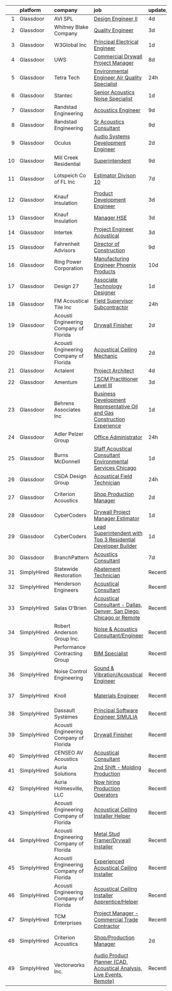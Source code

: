 

|    | platform    | company                                | job                                                                                                                                                                                                                                                                                                                                                                                                                                                                                                                                                                                                                                                                                                                                                                                                                                                                                                                                                                                                                                                                                                                                                                                                                                                                                                                                                                                                                                                                    | update_time   | location                     |
|---:|:------------|:---------------------------------------|:-----------------------------------------------------------------------------------------------------------------------------------------------------------------------------------------------------------------------------------------------------------------------------------------------------------------------------------------------------------------------------------------------------------------------------------------------------------------------------------------------------------------------------------------------------------------------------------------------------------------------------------------------------------------------------------------------------------------------------------------------------------------------------------------------------------------------------------------------------------------------------------------------------------------------------------------------------------------------------------------------------------------------------------------------------------------------------------------------------------------------------------------------------------------------------------------------------------------------------------------------------------------------------------------------------------------------------------------------------------------------------------------------------------------------------------------------------------------------|:--------------|:-----------------------------|
|  1 | Glassdoor   | AVI SPL                                | [Design Engineer II](https://www.glassdoor.com/partner/jobListing.htm?pos=126&ao=1136043&s=58&guid=000001834a420614affb54a725941c0e&src=GD_JOB_AD&t=SR&vt=w&cs=1_38747d80&cb=1663398184822&jobListingId=1008135123497&jrtk=3-0-1gd5441hoi6ha801-1gd5441iambjm800-afd88db7dfc8ccb3-)                                                                                                                                                                                                                                                                                                                                                                                                                                                                                                                                                                                                                                                                                                                                                                                                                                                                                                                                                                                                                                                                                                                                                                                    | 4d            | Atlanta, GA                  |
|  2 | Glassdoor   | Whitney Blake Company                  | [Quality Engineer](https://www.glassdoor.com/partner/jobListing.htm?pos=125&ao=1136043&s=58&guid=000001834a420614affb54a725941c0e&src=GD_JOB_AD&t=SR&vt=w&ea=1&cs=1_33d585cf&cb=1663398184822&jobListingId=1008136506633&jrtk=3-0-1gd5441hoi6ha801-1gd5441iambjm800-1b82a6fbd75a1906-)                                                                                                                                                                                                                                                                                                                                                                                                                                                                                                                                                                                                                                                                                                                                                                                                                                                                                                                                                                                                                                                                                                                                                                                 | 3d            | Bellows Falls, VT            |
|  3 | Glassdoor   | W3Global Inc                           | [Principal Electrical Engineer](https://www.glassdoor.com/partner/jobListing.htm?pos=112&ao=1110586&s=58&guid=000001834a420614affb54a725941c0e&src=GD_JOB_AD&t=SR&vt=w&ea=1&cs=1_adadee51&cb=1663398184820&jobListingId=1008142490448&cpc=8795CF9063CD573D&jrtk=3-0-1gd5441hoi6ha801-1gd5441iambjm800-f136b5d3aa4bb2df--6NYlbfkN0DQr0I1mkHTYCHIQl-Z2q2GFo8_WIakD9g7JG9Jpso0F1szWHTNQT333qdHOIIMC5Xq46maLYzZw9v1ZCdJGnTbGN_qZeyICKJTLvCu5w9PYaCOnBLnmoEO-xL6RVkoaeMFLPme-X2PsYloLmBH-rFz3yn-Jbn9vC3vjcqUZ4lMdEvRckjZC2u84l5dIr0nXXrrROdC-1w2xJxkK76goyDM5fwoiO8tw4AnGC2yF6Naz2aZJ1SP-cDPZ6ITiznKEqySKTifSULKK4KLbW5XXEZc-y0v739iyBfgjzxwktF2bsE5tMTFiqh8yj1Lm7OSa6Vv9BkgHT7hBYSyBEDVJXMdSOTO4k6SP2JGxCpD0oj0zGmAz2u2BN0tLtS-lhk6_SlXuv_Htl98PQbQZawlA4PG7u3VS4tyRiNFZ7BIKBZSwP18vBinlKzHzC5FX6ye3zPTrMjIUquGLSwpyZTFj1MMOkTlnUyysyz64HfLjIbkdF93dso5xhdqhFMF5P5hSCCj-MhYpe1bq0_YI8eA6NwRXMECrw0QLoEAfdcyBaBQ4LQgLfDhhYlEDP2CkfLz_oBABi3bLKb5GlL4mqTlqH7S)                                                                                                                                                                                                                                                                                                                                                                                                                                                                                                               | 1d            | Tempe, AZ                    |
|  4 | Glassdoor   | UWS                                    | [Commercial Drywall Project Manager](https://www.glassdoor.com/partner/jobListing.htm?pos=101&ao=1110586&s=58&guid=000001834a420614affb54a725941c0e&src=GD_JOB_AD&t=SR&vt=w&ea=1&cs=1_9fbfdf2e&cb=1663398184819&jobListingId=1008126710607&cpc=3E6EA0B2E88763A0&jrtk=3-0-1gd5441hoi6ha801-1gd5441iambjm800-3f8b16f3b7b2c9e6--6NYlbfkN0AtlW_omU2Xx3W-19HQ_drmTKCWebiHnmA5lS5PDL5G8WHWVC1E87Ezqn1M9--IDSiH_iqFHr-Y2FCd47_jyiTPkxcEYNtCMoJ2UjSxTabh2Cp_ttFnCWkYd0Oa4Ak7o6gJXBmpTPvt52Nxoi5DFCjMmYdLdf0poSH5Ip_fyZuaT9kJaKPirAbgUUw8vV_yb0bxeNHqJ0gFOe_ONCc09giwrOkvXgJN6zqB3EI15oyFddnOrNGDH5f82IffX63jS_YoTKkbtn2gSG-EJLtzM_cm_KByOXFmjXFmlDr6p5ZP-CJqvrwhmuk14DDzgO_Ur_fksYq4bH5ZHypdgKiZUUP2TFma1w7He5970ZAuS-rz5KuyF6oqRPyjKE5wtJ1zra6LrGv7-XSOfphYWb8B2xyXZ12GNTJbVsu8mF5pRaIDxEKXDDAkYFv8vNHLTGfl50pcCqLKCc1f7G6gBCcMNanE_z3biNlcZ7JeuAFY20rvd6_w-ooYKvvoSA-UzwJGvRZwJLQwxrifvzU71px-xyIV)                                                                                                                                                                                                                                                                                                                                                                                                                                                                                                                                                                          | 8d            | Winter Garden, FL            |
|  5 | Glassdoor   | Tetra Tech                             | [Environmental Engineer Air Quality Specialist](https://www.glassdoor.com/partner/jobListing.htm?pos=124&ao=1136043&s=58&guid=000001834a420614affb54a725941c0e&src=GD_JOB_AD&t=SR&vt=w&cs=1_5803af32&cb=1663398184822&jobListingId=1008145651556&jrtk=3-0-1gd5441hoi6ha801-1gd5441iambjm800-3955e36ae30d8a0d-)                                                                                                                                                                                                                                                                                                                                                                                                                                                                                                                                                                                                                                                                                                                                                                                                                                                                                                                                                                                                                                                                                                                                                         | 24h           | Boston, MA                   |
|  6 | Glassdoor   | Stantec                                | [Senior Acoustics Noise Specialist](https://www.glassdoor.com/partner/jobListing.htm?pos=130&ao=1136043&s=58&guid=000001834a420614affb54a725941c0e&src=GD_JOB_AD&t=SR&vt=w&cs=1_10e2396e&cb=1663398184822&jobListingId=1008142643828&jrtk=3-0-1gd5441hoi6ha801-1gd5441iambjm800-52cbc721d865c9c5-)                                                                                                                                                                                                                                                                                                                                                                                                                                                                                                                                                                                                                                                                                                                                                                                                                                                                                                                                                                                                                                                                                                                                                                     | 1d            | De Pere, WI                  |
|  7 | Glassdoor   | Randstad Engineering                   | [Acoustics Engineer](https://www.glassdoor.com/partner/jobListing.htm?pos=113&ao=1110586&s=58&guid=000001834a420614affb54a725941c0e&src=GD_JOB_AD&t=SR&vt=w&ea=1&cs=1_47e8827a&cb=1663398184821&jobListingId=1008123442672&cpc=FA84DF7EA1EC2398&jrtk=3-0-1gd5441hoi6ha801-1gd5441iambjm800-0c40274f66cba0c1--6NYlbfkN0BDx217eft1lC7uqItkaModCFPNh_e0lnHdKkvEJecXwu4gIqA7CFTnXnpT3oVx673wVCsKyHfZF5wrjbNbTx-uVUz91CaNJ7PRAnKJ0RYwhn-dYa4fThc24i7nTy_8dGSknNKTTrwWLF5Qxr_jZ-gP4o7qVr36d8BA-WkwGLh7dCcXB99IYEqYqVHHobSKfmUAjX8WKCvLS-PdeHI7B06lfvOydxGTCOIsPkn7_o65rVeofun3AjBTj030_yBCX93CxSWa7ItHmPjfGFr58jNrrDFsYYnYqkynuKb7IFVitbnKnmH-uPL-YWJKxVRM6O_898sauF_EbTqsp4DQ70_j8FT2Xumvl8AG3yJb69BwhTW7dtAxd-xJmEjnRmVWTGtBUR88anJE6ypKEP35R3beB3dqHUUz__KOPZyVuwanXCLcNAJHsCWgLmJ-Af79fzBhQB1GqaztjLgw_SdCMzLq_YQLtg4Mh9-Pg9P3rkjRPYPqxz6BgKq6AkKrrkUAsSoSn4oM7RPPycBETcrqoP0kUpeaW6LyPQBlVuUAaQnkN53Rglp1TzAX_IwpJtqtm4BKwzyiHJclsyeMLSPdPLrR6yUEMyJvqs4WXm_ZbXsJOig8MBenJYnrXfz2Bl8L29sG_TbbF_xLOw%3D%3D)                                                                                                                                                                                                                                                                                                                                                                                                                                                              | 9d            | Los Angeles, CA              |
|  8 | Glassdoor   | Randstad Engineering                   | [Sr  Acoustics Consultant](https://www.glassdoor.com/partner/jobListing.htm?pos=111&ao=1110586&s=58&guid=000001834a420614affb54a725941c0e&src=GD_JOB_AD&t=SR&vt=w&ea=1&cs=1_a2750271&cb=1663398184820&jobListingId=1008123442669&cpc=1160948BCBA38B5B&jrtk=3-0-1gd5441hoi6ha801-1gd5441iambjm800-9365064320d96566--6NYlbfkN0BDx217eft1lC7uqItkaModCFPNh_e0lnHdKkvEJecXwu4gIqA7CFTnXnpT3oVx673wVCsKyHfZF2H7vfg-C-kQNyuMQoGWERsley9RsTTLg193ncbxe3vac06v7U4x3r7xO6gNvJHID_6Qcwtg4u_yVvCCLNP5dJ9cLiRkR46TnmjSt5zZQTv-HprM8EtvK607BubIKrL4epiBuiiPzE4ODDUCYSblbcoB-aWx2XSV9c28m1d-MjasN8UHyZ2mFgB1eu-dFS9CZ4LZlpLFX3zcw2iL7BNeN2m7XDagC-2KRX3pVX_W3vPOfz3ucGKxj5r59jgzVhwivofCmRjg83F5g-ohzYNf6yMd_m0Xva0p_gC8FoXsFvmychQiz_SNDyM2dLxtjqVvhUl40LyoD-i1VlDfzdxcOlgo1J2x-En8vV1bdX-MUvBOw5z9yDYbG3Lx9Gw46vZS_KcmTSr9609bIjsqeIkLfGJca9y0jy4qJkXyBoxy1NeOtkACSklz1sMVVgMDyvNLXW4c73_ZWntVFmEWeOkIg-4hDkr48_08BeQJWWqUZXtWqKdE12NeN07xj-m-i5yfZNafrdlEYGAVIrXbKx6j9EfvFzqF71SFNblLbZ6XJUxDR0YE3OkjVCP6sNTvbttTrRoornp6gzr_)                                                                                                                                                                                                                                                                                                                                                                                                                                                    | 9d            | Los Angeles, CA              |
|  9 | Glassdoor   | Oculus                                 | [Audio Systems Development Engineer](https://www.glassdoor.com/partner/jobListing.htm?pos=109&ao=1110586&s=58&guid=000001834a420614affb54a725941c0e&src=GD_JOB_AD&t=SR&vt=w&cs=1_be3640b9&cb=1663398184820&jobListingId=1008139825650&cpc=217C45A42544DB93&jrtk=3-0-1gd5441hoi6ha801-1gd5441iambjm800-81c7c01d1ed9796a--6NYlbfkN0DYl4UJW4r1Vl7FEn6T9F-rD9lpC-0oMJVSiWjK_MGUd8e8cHXcpv6KPyjLHZEfqkU7D16wTQNzEVk4wG6XI9FAQyK5JkhJ2ERt5J6bqJI1UJM9RVHe6sJeBvvI02Fm7Y6TP1maoxtnNctsGXYfreZYmK9z-xOomguon396Im93PrYQAhqM4RnyF-ypzymJNdLjg1iIRIP7yYMIX6_K3oiUbFdVrBN3g8h8n4Mm0xE2VGUgdpiOOKllsiuIndCC9PvxnXoEmaquM8m8I8cc5rb2o257jrYz4W1f4YwvqDJo82X0YC1i7bLjSiiUTIcCxIXf_jfIhKGkSzaZN8_2mIu1iiDp8ijX_UtBi_Yswl5NeNWdtrH90-l-0DF4_SzrEnT2b3dSsn1HPeQrsFvymRn4LEAoYa96GgEGOr2li6yQOffxaGuGPWltKksiSbZGrbpX1nhJqemoOetDn009fMeKkMo7cJNFQCbCcPKiEfWmbO7EtdkIoSMzEMMyoHS3l2OLKlk_Kw31tmK0qaYVkKpqi7yqsyc4HNsJlCtLjSFf4oayptEcuqAlH4jcnlKqz3RamWbBA0yM7wHw_IvhKzp6v6nxuQZnDAuzDcSbvqYslysBuLnyoqu4OxsBpgnLPlkbSIJpDFeu1weGGKm0OJ-XoLmuPi-e0lljz52T9CEOl3fMtFt9F1T0dCnQlbbtCVa3UQuPmt04ltaLQN2GYC3vv9UTE57yGkhKPbySM6Z_j2snWMtnSvNwpPgzQ6QTmFFfuGfw_08d8pCTXfpJ2-VlpycnZpMHxXOpfWccz1rHQIamPiqzB97NSyUBopMiQNZjUYHnN1hIxggi7zLw0YeTEoU0OeqbTP7gV356X-L_QGB7MzATUrebOaqCjoP0NodXPxmWs23kefin7Y1w6trUN4GZWnMooPShLmGg1dmTIm0QCuYtNwWvhyMMCMceDy-XblyQvNw9SODdL_XHSmyF59ehnP4eLFgKpuTmVTMHWP6yRnmBoyoeaIqYztHBEPoVLu1JutZfUUwdzSBxgcHicricD0tQO0SDOmrFvs1YwpWTDQyIVOTWMLes2jgYf68%3D) | 2d            | Redmond, WA                  |
| 10 | Glassdoor   | Mill Creek Residential                 | [Superintendent](https://www.glassdoor.com/partner/jobListing.htm?pos=127&ao=1136043&s=58&guid=000001834a420614affb54a725941c0e&src=GD_JOB_AD&t=SR&vt=w&cs=1_a073bafd&cb=1663398184822&jobListingId=1008124330134&jrtk=3-0-1gd5441hoi6ha801-1gd5441iambjm800-0b403970414c25f4-)                                                                                                                                                                                                                                                                                                                                                                                                                                                                                                                                                                                                                                                                                                                                                                                                                                                                                                                                                                                                                                                                                                                                                                                        | 9d            | Atlanta, GA                  |
| 11 | Glassdoor   | Lotspeich Co  of FL  Inc               | [Estimator   Divison 10](https://www.glassdoor.com/partner/jobListing.htm?pos=102&ao=1110586&s=58&guid=000001834a420614affb54a725941c0e&src=GD_JOB_AD&t=SR&vt=w&ea=1&cs=1_b7c76e5c&cb=1663398184819&jobListingId=1008129396119&cpc=2CAA794C6C8251AB&jrtk=3-0-1gd5441hoi6ha801-1gd5441iambjm800-41f33a4b0cf844e4--6NYlbfkN0ARd-d_mk3fv7CsTzJI1efZU9fdCZ0pIicvHcE4ak8lb2QDs69G3HXkD85mIZKgWie_EH0ttPTPLMQXyY7SATuMQCCrub-AMTqhc3uVH_oQyp47DA5ooRc8lTMJsZy1cVtTpsBF2YP3KwdWWYbEUTBr1yJCjnaztYUpDGz0-7SlBzygTNjme7H-PpCkDTMMZx5GXNtye4SLF80HhKA6Je8QnnoZrUBswZaEtcE2NhNErFCaJhF_uSfgiHFz03wqlJ5ir0Ar-8NWYElw1TGdI-nFDZ7VJtRO6M0xfHO1WZvRacS6niZaqt86EtcEQWcWNe5CtgcaENtdiXuAG9zadw6uFq7tg3oz7X4bKxTErVjhOyuuARzm9LsCym83oqF0fgDNIPeY2fhL7nBRf2PfgzFk6g0dHfTdtzoljn5fRucA1ECvTLKVMfbv_Ojb8IqL64qwx0EZvDezRBPMHG_0Olk8cjHhpXSbVe74eJbJUzkbMtr7JEdpahIQvC7l0DmERiv58jzs5yzNNQ%3D%3D)                                                                                                                                                                                                                                                                                                                                                                                                                                                                                                                                                                                          | 7d            | Fort Lauderdale, FL          |
| 12 | Glassdoor   | Knauf Insulation                       | [Product Development Engineer](https://www.glassdoor.com/partner/jobListing.htm?pos=106&ao=1110586&s=58&guid=000001834a420614affb54a725941c0e&src=GD_JOB_AD&t=SR&vt=w&ea=1&cs=1_db0c9a9a&cb=1663398184820&jobListingId=1008136628584&cpc=1FF74F442D7FC309&jrtk=3-0-1gd5441hoi6ha801-1gd5441iambjm800-7856583687082724--6NYlbfkN0AgCNq5Q9JZmzoW3qRvN8nsjI_K7hzeHLTyl9cbg4zvCuAwJ3I6BceYlWxJTxN8DwW-UgRDF5JuJSKTmh-k_N52AEArxxyOD0WNUcQZlgAObincYvAH3IXG2_TrzqqD9soyCYF-0ntN6ekpt19krMHsaZEVX2aNutxJltnPodVuJ0PmGP4bchhFhDJKX5NYnqoJPBGknJTDr44s3_1yt5Yhri_vR-3XmNgHIQrgCv-vW8FmrB1Qkdd2AR-ZVi-7_G6SkzW0TLR_gKuLBBFiKj2bRrXey_giuf3k2zpNFBsvWQ10Y1ojAdY_CrCQxsP1ae7jF_Wisi55uqX_p7a_MEvNJpW7j3z7AtOWou9LbZ9a3MlSXa8CuidBNj2zAB0N81REQ-aqnDvAy5UvbE-20vUlSCFmTdIblDnbEVly_qQz4PysfarkoDkR3T83XeljHBDL9XscoauUA_iLXVMBxaquJor6lUXLical_IeETqlfXLC6bzQ-kzwNxOar4OCQcUEM00aRRXcie7Vu_0yFCdrx)                                                                                                                                                                                                                                                                                                                                                                                                                                                                                                                                                                                | 3d            | Shelbyville, IN              |
| 13 | Glassdoor   | Knauf Insulation                       | [Manager  HSE](https://www.glassdoor.com/partner/jobListing.htm?pos=108&ao=1110586&s=58&guid=000001834a420614affb54a725941c0e&src=GD_JOB_AD&t=SR&vt=w&ea=1&cs=1_0c32f18b&cb=1663398184820&jobListingId=1008136636747&cpc=63C68CF611DF075E&jrtk=3-0-1gd5441hoi6ha801-1gd5441iambjm800-25d16cc0c1dbeb12--6NYlbfkN0AgCNq5Q9JZmzoW3qRvN8nsjI_K7hzeHLTyl9cbg4zvCuAwJ3I6BceYlWxJTxN8DwW-UgRDF5JuJYc2n8PO4HPRt_RtoDrYHUrIQyQlNivMnlrlqOvQ0JwL8bfnY2uRedQFLYar8RF_NB9ClyQ6OKOKiMokRuMy3aNWuR6GrWpPJKnp709K_dyXpWIOAMrkTpajVjB8u6xXFQJKSNgHl-z6XnAhVbAA25vL7M6XyZRrGzrtzY7UpztHirsEcc-vHAeef8tv4GF72m_49rv70Bj9C1NPUyLT8FJUxYCTm1fYazZqByR0oxQ1a2v9a14l6X2f8ivGpsXVOu6Z0ogxjgb1oYehy-MrDdKjXG9QklrKiak0ZR_4UZMaaFk9YImIxrz5vSgjwo3M-nOpOZ72z9JCpzy3rF13eu4Zx1lH9EN4NalH8FhEixb969-gSlonCQ1YYCyLZ7he1qihDAD4X7lUqIrcadPaeQdqKmREPXvM0SUrsWkTB4Bw4Nkm2nJ4WRa8_YwcqvX-VxbKJJAVB23Q)                                                                                                                                                                                                                                                                                                                                                                                                                                                                                                                                                                                                | 3d            | Shasta Lake, CA              |
| 14 | Glassdoor   | Intertek                               | [Project Engineer   Acoustical](https://www.glassdoor.com/partner/jobListing.htm?pos=121&ao=1136043&s=58&guid=000001834a420614affb54a725941c0e&src=GD_JOB_AD&t=SR&vt=w&cs=1_556b6112&cb=1663398184821&jobListingId=1008136593561&jrtk=3-0-1gd5441hoi6ha801-1gd5441iambjm800-319aee61e855d6c2-)                                                                                                                                                                                                                                                                                                                                                                                                                                                                                                                                                                                                                                                                                                                                                                                                                                                                                                                                                                                                                                                                                                                                                                         | 3d            | Cortland, NY                 |
| 15 | Glassdoor   | Fahrenheit Advisors                    | [Director of Construction](https://www.glassdoor.com/partner/jobListing.htm?pos=107&ao=1110586&s=58&guid=000001834a420614affb54a725941c0e&src=GD_JOB_AD&t=SR&vt=w&ea=1&cs=1_c9b067da&cb=1663398184820&jobListingId=1008123234017&cpc=C6B4EF5A80B9F897&jrtk=3-0-1gd5441hoi6ha801-1gd5441iambjm800-611df7ce5d72a717--6NYlbfkN0CwjGqOhigleT27TDTfE1Nkh2RUvZY35Ev74XMTfcGCbb3qP65Ek4lYWDGxXuxkQ7TCOWJU0YgpXFPcnNC6DWNvnx9mPtlEYRV1Jx4di_XCV6jJRQh-WOiUoAeB4GW9Lc4NpfqJpsSJO6ST5pyYcDiMEo40T86LzeGTWnYIOw_FMP-_DkHIMuEJ3VARfzkXHXe8lu1AFe8SoKHiO_eU1zl5NLxYis1g2_lbu-U62T5VyWTGTT1WhV46r1bMnYtGkc0V3kBEVLyiTD5atbbIJp_BEV60tXA7AJ0RXKpYCUf1CQ9_IilPvhgEzQpipwF_gRTtobjWn6L5r2lZMBXWRkxOzJQeoLML6sTimKp6uVMUMArywT2O4PHU4WP-lePiz02R2OwE9U-bGFql3IBMyOda22OrlMjm8Tokx0Eoxb4L3TtpdLbf0UzPe92skMWe7224vztdzKwLpOggPRw1DAP2ekF0M5LJR8IshJRv6pyViVE7nXEEaQZEB02opgQcrLI_t_lWWWCZTA%3D%3D)                                                                                                                                                                                                                                                                                                                                                                                                                                                                                                                                                                                        | 9d            | Martinsville, VA             |
| 16 | Glassdoor   | Ring Power Corporation                 | [Manufacturing Engineer   Phoenix Products](https://www.glassdoor.com/partner/jobListing.htm?pos=120&ao=1136043&s=58&guid=000001834a420614affb54a725941c0e&src=GD_JOB_AD&t=SR&vt=w&cs=1_3cab3bff&cb=1663398184821&jobListingId=1008121259346&jrtk=3-0-1gd5441hoi6ha801-1gd5441iambjm800-9bcb118a6f6c7ad8-)                                                                                                                                                                                                                                                                                                                                                                                                                                                                                                                                                                                                                                                                                                                                                                                                                                                                                                                                                                                                                                                                                                                                                             | 10d           | Jacksonville, FL             |
| 17 | Glassdoor   | Design 27                              | [Associate Technology Designer](https://www.glassdoor.com/partner/jobListing.htm?pos=104&ao=1110586&s=58&guid=000001834a420614affb54a725941c0e&src=GD_JOB_AD&t=SR&vt=w&ea=1&cs=1_8acde5d1&cb=1663398184819&jobListingId=1008142358363&cpc=31D92C3C5F3D4D46&jrtk=3-0-1gd5441hoi6ha801-1gd5441iambjm800-5733fc85bdd770ef--6NYlbfkN0AZdIuP4NPWig_aPKyAkjMTZqaOmelRvYdJiZXCUPZp4_HKOFOnNohR-AAffpjG8poby90cf-4WvFh_OJxCLMemKe2VN2ML3wfOUPI27JSEdLDNNaQgkJy-dq46JdcqNo32lFD7TzSk9EE8C9b26O5Zah4aLSzs2Ju_5nzDQnf9mbjGw7flnGup3CNOeQFsApimciuj5OG_TI56ysrkw9DC_1NIfkslAjLkyapa6bEtthLAFNsTsQjDulS2qx5pvWi5m-08-dv2cwWywfgM5rFN82l0HjVSKCmaCMX-EGHUyK7SfVKim4iz-EY2Hl_zSiuULVYdZtKKxYdrNoxyq_TSFx9mikz0FqeLxINV1D2yOaNo1jXTu7_dnSPez9RH7Hoz3suJ3OFCbWaf4PqYfKQ7H2bJ-t2TpkFVKdro24OiR8-1WJRfYjXYWBlxmk6TZB_I4_Cuph6qVubWyglzE-rudqR74axo_93-lwFtYRhqYluIcBQYN2IkcWW1uErySpnfhRPwvDl1SQ%3D%3D)                                                                                                                                                                                                                                                                                                                                                                                                                                                                                                                                                                                   | 1d            | Indianapolis, IN             |
| 18 | Glassdoor   | FM Acoustical Tile  Inc                | [Field Supervisor   Subcontractor](https://www.glassdoor.com/partner/jobListing.htm?pos=129&ao=1136043&s=58&guid=000001834a420614affb54a725941c0e&src=GD_JOB_AD&t=SR&vt=w&ea=1&cs=1_d81a9eac&cb=1663398184822&jobListingId=1008145510270&jrtk=3-0-1gd5441hoi6ha801-1gd5441iambjm800-6919df2029cbff4e-)                                                                                                                                                                                                                                                                                                                                                                                                                                                                                                                                                                                                                                                                                                                                                                                                                                                                                                                                                                                                                                                                                                                                                                 | 24h           | Sioux Falls, SD              |
| 19 | Glassdoor   | Acousti Engineering Company of Florida | [Drywall Finisher](https://www.glassdoor.com/partner/jobListing.htm?pos=122&ao=1136043&s=58&guid=000001834a420614affb54a725941c0e&src=GD_JOB_AD&t=SR&vt=w&ea=1&cs=1_4dd28f93&cb=1663398184821&jobListingId=1008139738360&jrtk=3-0-1gd5441hoi6ha801-1gd5441iambjm800-b25650e7e7b6b723-)                                                                                                                                                                                                                                                                                                                                                                                                                                                                                                                                                                                                                                                                                                                                                                                                                                                                                                                                                                                                                                                                                                                                                                                 | 2d            | Jacksonville, FL             |
| 20 | Glassdoor   | Acousti Engineering Company of Florida | [Acoustical Ceiling Mechanic](https://www.glassdoor.com/partner/jobListing.htm?pos=119&ao=1136043&s=58&guid=000001834a420614affb54a725941c0e&src=GD_JOB_AD&t=SR&vt=w&ea=1&cs=1_b352de4f&cb=1663398184821&jobListingId=1008139738361&jrtk=3-0-1gd5441hoi6ha801-1gd5441iambjm800-8b060c2d8300c15a-)                                                                                                                                                                                                                                                                                                                                                                                                                                                                                                                                                                                                                                                                                                                                                                                                                                                                                                                                                                                                                                                                                                                                                                      | 2d            | Jacksonville, FL             |
| 21 | Glassdoor   | Actalent                               | [Project Architect](https://www.glassdoor.com/partner/jobListing.htm?pos=116&ao=1110586&s=58&guid=000001834a420614affb54a725941c0e&src=GD_JOB_AD&t=SR&vt=w&ea=1&cs=1_682c522f&cb=1663398184821&jobListingId=1008134974344&cpc=9908D8D4413DBB8A&jrtk=3-0-1gd5441hoi6ha801-1gd5441iambjm800-ba5e75814eff5c73--6NYlbfkN0ChYVx_I3yfZ_JDY3EFoivtqvi_stwnZ_kRt8Dowt_l_d1ydueao4NE-oUleRJ4yhhNyDAQM8zxtoB8zzNpfSI6luup3VnzF46alfvVb4CRF2CXhypXGLy5KlW-Fd3IeRlHqda-gpaZUUIOLxVEB5k3gV3hn2ipNXYY3wPyUYWM19icZlWnephcLAeuoLqD2R5yeSBpexTA5J0W99fvH0JcHDDAZLhp5JnnyfAYZjlen1Lh9DGS0UHoN0tGKVGfQfdXJgHAD6wXquWkpilsASJCxn8AE_QwTj_g45WIMe1YMED56yv1f1p4A544APygquEg6_F2-q5z7Ao0rsJL4Q4Ph7BGj8Mx9DoZK4XgiuJ7VdspyU_Fdb98oiKOz2eObHC7ClWvAVwYpTdMAUuY9d2_udoTsw70L04XUfFefMIB_DwuNBAxLfVTMBwbiRc3y_lyhgEZpB-nrPRPQTDJmNpud0-p7F6wUUW-EtSqKHNFuxgJwhmPRjzlvvX_C-5WPD2Jpq-m7rxCqVT2TRa3ae7D2YbXgOvyZdFFLjXrt4uJz-eqQnmnsUG8n_VU6514AuIa9XBdgUlkbkD__2Y1fbFitt4fMhm7XiXc_054PG1FG3kAs-nUFaAf91vjulFFlzHLIDdWjatOGhqQhA3-tjlhkV0wfAlMwBjp0EFG-j-HHifhN0TBuHtytMbyPDw14T7r_kZGFF36teNBkpbQyoze8iXLx2Xe_PsfD2HCGC9_Tek4gEEnbclYki5h5KE5ZLR56a74kJUbgZHfhFDmGy34s-hsDJUqXd597RB4D7N-40hncopTa31o0k4B7-5xjfk1EivL6yGj_78GvYn-04MRpmKAOf-J823KVvlu40jYlR7UWul8N5TpONt266qR26J_HvMrWtgzA5_bU5YdJsWnogh36sfnE1_fIAgpdAMIy_s_zS30Q2AMsjBcD5Q4zorh3gjcA3e01SWzlmzfb4xG)                                                                                                                           | 4d            | Atlanta, GA                  |
| 22 | Glassdoor   | Amentum                                | [TSCM Practitioner   Level III](https://www.glassdoor.com/partner/jobListing.htm?pos=128&ao=1136043&s=58&guid=000001834a420614affb54a725941c0e&src=GD_JOB_AD&t=SR&vt=w&cs=1_ca317ec7&cb=1663398184822&jobListingId=1008138584169&jrtk=3-0-1gd5441hoi6ha801-1gd5441iambjm800-3dd1cf58a38dd0a4-)                                                                                                                                                                                                                                                                                                                                                                                                                                                                                                                                                                                                                                                                                                                                                                                                                                                                                                                                                                                                                                                                                                                                                                         | 3d            | Saint Louis, MO              |
| 23 | Glassdoor   | Behrens   Associates Inc               | [Business Development Representative   Oil and Gas Construction Experience](https://www.glassdoor.com/partner/jobListing.htm?pos=105&ao=1110586&s=58&guid=000001834a420614affb54a725941c0e&src=GD_JOB_AD&t=SR&vt=w&ea=1&cs=1_de06d64d&cb=1663398184819&jobListingId=1008143310617&cpc=B6E9EE473EF69035&jrtk=3-0-1gd5441hoi6ha801-1gd5441iambjm800-981d59cb2bf647d4--6NYlbfkN0A1Hx1H8Z_ZGf51L8iwGP-htVtHzPykBAmnYM3BEYS-BnEdSDbblc8bP4fPCMXDJ2ySw30sh3p9FCWMlwpN97MrYwFZ2YdQzsgLc6pvRnccx7XTo9wQhOSg987F6qRCOq-lwxCKQv2Dq3rCdXQ0vvcHcNXZ85I_SXBNbhvGnWI22ttmUw0CtilbOMiT4N1jOJn813HWkYhv09-4y-UhlUgUE2jFmRag4sZB111hfqvXiI50TVauqUoca_QagKlLazaE0eHjct-6HhybkHEIF6JWY0-NkXpDA13zb8GKDh7Nvmw-L7604EmCFkublFGwI41pZJVTrJWf6YT2QXLhF6ik0IMZPPiRWuSYY7_UcB6qyYiNIDoeCSfW9bh1oiXFI-yszBjjQZxkhZ0cjFjCLhuWyQ8RLBWy7UPtOcZYtkoVnHE8IR7t5SL46o-hmsFI61jVY8CkKlrCSkWFPyDjCEfPFqWE5sITMChWhSAo9wMGr-eUDpynGelCoqbpz2lyBieQBCYh-w080A%3D%3D)                                                                                                                                                                                                                                                                                                                                                                                                                                                                                                                                       | 1d            | Denver, CO                   |
| 24 | Glassdoor   | Adler Pelzer Group                     | [Office Administrator](https://www.glassdoor.com/partner/jobListing.htm?pos=110&ao=1110586&s=58&guid=000001834a420614affb54a725941c0e&src=GD_JOB_AD&t=SR&vt=w&ea=1&cs=1_c754b32a&cb=1663398184820&jobListingId=1008144951360&cpc=5EFBB0462F9C6B7A&jrtk=3-0-1gd5441hoi6ha801-1gd5441iambjm800-2e73816b87421fa9--6NYlbfkN0BpyA4is1FhKZ9A56kJdoALN6bYc9rpJgFIR_sPts5gNsxaG7_wIJv7t3zYb84Gh_U7CdNxz8qMBR19GfvltUvdKq5d7VkXg7dwnHFTwcl3Tubyo0QloUUz6zRZ97GZ5Am-NXG3RgnocJsTBVqTj1j5Kup6jXF1qaiPsOMutoIFFaUKuvGA1okwozn2Dp-8Q7MlLn4S30ZvX5t8TWDd_aM-t55C9ft1p_N6Zn0CZdrXnqEyYLBCcgwTDOfOyaQxlnCuNP2ZqitMV6c0I6hsF-m6S0bgyIDkze8eUersyEyfZBm39rey29qdb5ctJyAYo4nABc4fIMef77n4u0yZBlFKJMj-EtUAI8bTRS8-YPmgEENxB9zOoH7wBMOByV4lfz6fgciA0j5_-vEKXlOMGKR4lzhVUoK2tstvEEVhFNNQtVZXRsMZ3qlVxmpBeZtpEQwoJgSV3dW3k2hc4yZd6g3AvMWY8fZ_lgxI9QShMuxOpunzn1LzngeAzy5fY9a3F5RM4UZfxx67kQ%3D%3D)                                                                                                                                                                                                                                                                                                                                                                                                                                                                                                                                                                                            | 24h           | Troy, MI                     |
| 25 | Glassdoor   | Burns   McDonnell                      | [Staff Acoustical Consultant   Environmental Services  Chicago ](https://www.glassdoor.com/partner/jobListing.htm?pos=117&ao=1136043&s=58&guid=000001834a420614affb54a725941c0e&src=GD_JOB_AD&t=SR&vt=w&cs=1_38310a46&cb=1663398184821&jobListingId=1008142785040&jrtk=3-0-1gd5441hoi6ha801-1gd5441iambjm800-e8335c7972e90890-)                                                                                                                                                                                                                                                                                                                                                                                                                                                                                                                                                                                                                                                                                                                                                                                                                                                                                                                                                                                                                                                                                                                                        | 1d            | Chicago, IL                  |
| 26 | Glassdoor   | CSDA Design Group                      | [Acoustical Field Technician](https://www.glassdoor.com/partner/jobListing.htm?pos=118&ao=1136043&s=58&guid=000001834a420614affb54a725941c0e&src=GD_JOB_AD&t=SR&vt=w&cs=1_0f4d8f99&cb=1663398184821&jobListingId=1008145139217&jrtk=3-0-1gd5441hoi6ha801-1gd5441iambjm800-9216efdec13e9a3a-)                                                                                                                                                                                                                                                                                                                                                                                                                                                                                                                                                                                                                                                                                                                                                                                                                                                                                                                                                                                                                                                                                                                                                                           | 24h           | El Segundo, CA               |
| 27 | Glassdoor   | Criterion Acoustics                    | [Shop Production Manager](https://www.glassdoor.com/partner/jobListing.htm?pos=103&ao=1110586&s=58&guid=000001834a420614affb54a725941c0e&src=GD_JOB_AD&t=SR&vt=w&ea=1&cs=1_19d6088f&cb=1663398184819&jobListingId=1008139408662&cpc=9D6F0C30B1838A04&jrtk=3-0-1gd5441hoi6ha801-1gd5441iambjm800-b4c781d4b8c8c56f--6NYlbfkN0CUaLsg2T9YFna23JJExEa3iRSuv9e-qqc523yxIvsrA4dJtbTlKPx54wOlIfclF72IK96kQid7v5_TprJjf4qRS1MsEtd40ptrZva1dhezsGC2SrdWk26Nc6_quUtVOO66Xnlk7IYGz1q6IqizVCbrcDL8ny1ouiH6NuyD8RJkfbUKzSyL2p8qhOFL-8VTE2dY7lRpQIO6U__e2oYgvhSBxTCjHZxNh9Rw7MFpTgwEnXhftzcXSlbHzQujmSkRWGKBmxcuuZMrPNTz7vJROtuN-e5Grpois7BOoTmFz-PDvK_8t2AUXdG8sjy5nvOf-m31K7PpUxDVgQdO_QK9ydYtGHnm7sncpmVFMUIfCLc6KwyD04qOEZptT7znbCum-OPgwjGhSb7PgI7gQVClKotV-8cw6XIEx82Mfxlb4qfyqd628zGytH1SYHjgbotv43iWDOpOl8Cz-CbZC-6QGGgb81l47shjtyYuGUeOIqqaK-AS_E9adYJzhcwUnwUDj74%3D)                                                                                                                                                                                                                                                                                                                                                                                                                                                                                                                                                                                                       | 2d            | New Providence, NJ           |
| 28 | Glassdoor   | CyberCoders                            | [Drywall Project Manager Estimator](https://www.glassdoor.com/partner/jobListing.htm?pos=114&ao=1110586&s=58&guid=000001834a420614affb54a725941c0e&src=GD_JOB_AD&t=SR&vt=w&ea=1&cs=1_97befb0b&cb=1663398184821&jobListingId=1008143296892&cpc=47CFDC01B3F81FAC&jrtk=3-0-1gd5441hoi6ha801-1gd5441iambjm800-c11fcf4cc084911b--6NYlbfkN0CpFJQzrgRR8WqXWK1qKKEqALWJw739KlKqr2H-MSI4eoBlI4EFrmor2FYZMP3muM3TGF32vDYIZqhISt-lneeEbJSAQj_5JiUh5FL6m0AS4-AMGBeYyQpokqciFJZaiT7KeUwonNwQZl-j8O7lA3lipK4gq2cYtbtLANmFaTv6-yt_hFEL2Z3261qLcyjHONP9B5XGK0tQzZqM5hhZ6GfHONVlSgLiRq73iAJXak954UZ14lK1NRxSIfDdngTpkxpS6mO-M-ucZEe6hh5IdReDz4pDZfaO297wmEQJPJq949x6JpgTb1Q-AAOTVARoQeLoG8KD3rTVj2FhHTjfUNzkvSgjfinENncLfbUbRfUC3RLVclqIfbv6OuxLlmUIC_rE_2_h41DMl7pdQOLVz4suoumk35BDbaZ8hB8COxuW-g8j6Zck7gHfMji2GljhsLTn2QrRKwi6NjDziGpO4jJtkEAcP9gWUATHvjxQPgJGZxjAEjCmpZDKsZByPvrEcZrPho55oJ54fe4_x4lIGKpXXl4ed0tIHqaCMBjgBTHeqG1G-mtCUnyROKncmD7GZ-ICX70h4C1-jE8HrZhgLMcejujXolZ-M818BzgKHGbRHCEvomcAXWiDli2ANhhyQxbRmvQfAfP-xoA369l9peGG43FCzje9JnG5AItlUsdMaK_ZuwfXHVxhLNdABvwtUdtcNP-dV6HuG8UoM24vWiuO53cCkR00cL1Lhbnuyfs9Hc38ouOOQawWs0qrmLz4lZ8OfjUgd8uvTiX90p0StrkDHNo1Hv5em23RZbh_8btpUs5chsuC4TFHm7pVoAZviQxKuWTIqvu_HPqevyzNd7iCmxNraVnIG6tFTUhh0gkI_d30mkOljT_zUflgNkmmG5DaSzQ56xi7Gp-klBovZACePN3iqFLzT0ZCtOxFxOoYSInULV5DdApD2FqHOLTJXuAaQfDwdiiPQXYxH3bYWu6DitFyvnLTWyo%3D)                                                                                             | 1d            | San Diego, CA                |
| 29 | Glassdoor   | CyberCoders                            | [Lead Superintendent with Top 3 Residential Developer Builder](https://www.glassdoor.com/partner/jobListing.htm?pos=115&ao=1110586&s=58&guid=000001834a420614affb54a725941c0e&src=GD_JOB_AD&t=SR&vt=w&ea=1&cs=1_55de1c73&cb=1663398184821&jobListingId=1008143296909&cpc=451933188B21919D&jrtk=3-0-1gd5441hoi6ha801-1gd5441iambjm800-3d398ac08e69fa58--6NYlbfkN0CpFJQzrgRR8WqXWK1qKKEqALWJw739KlKqr2H-MSI4eoBlI4EFrmor2FYZMP3muM3TGF32vDYIZqdRripN1Qaq1OO4o9TS0rCwb2RPokXZwhgOj_dI5SxUtqvmaB0P5K2LVVLIRlswsUa8z0jHwQpb2-I88tz_HnUzJ8TIbtGyXSqPDgid-ugLWiOAhnpwN2pOtPGZVD74mIadY0r2GfU5GJ4JPjlnIZbI3bsjCdgLsC2NI6BLDnGEGT2-ewRIsB1ywT0awz7gxPVpcyoF52E7oN8CD-LLvzjn18cS_29mykbvIdh1COIGmwUcrb8csc4P-QuCR7dK00j49NBPytxjrf4Isz8ZzWq-wCY0umA_jzfJ8qCQBqT6kLCQPl5F8ku4GzRoH5eHM7css9r-ESQU47FOVICsF21bCvUNhkrarzOmiCpcYqR8d5NiTLr0-1HqnnbN-3vWCoP7rK2T-d1M_2ZokSjQhr2agvbF2MQPsBSUk8z21G2DYjkgzbwABX6AmE_MFsjcb_yMEXi_0XYHyVEZv3gAribV5kMZkSsBl2ejFCgnlNluyo0Gf84uARDJ-SXPI5tIrWhGXcyOj7SV1ubTdLyOEMUkcdpTllII4gu_JI4s6RqX5PNDC4INrl-hOLOzEpkekgYylpazl6LNG3KUa6p5Up3Q1v6NgkOmriyMZxYxiKD24sRqeF7Vi5q8_XfTTOGPGkWZggl_QgwTI9dtfg1hSwJT2a-PTUjkineaVJlep8DU28vCkH2jclz9heXKh6rW0G7oA7yD72RsoW9EZcCKh9wOmDwkPChSfTVxM7X3-lKWc7IigKCoZj29YzstehOK8Tkd7KQBoM4T3fHH7ZJQxMd21lTANb1T_foeRcVv7MBDIL3gOxMc5rweFRIGJev6vYGwzToWI9ZAKbv5dPAYFD1MSoD9f6jkogKeg69csmaUsfvtiDNJ6Emm3lVA8mJyNkcIurzaMbJvoNA0JbYO-Ts%3D)                                                                  | 1d            | Charlotte, NC                |
| 30 | Glassdoor   | BranchPattern                          | [Acoustics Consultant](https://www.glassdoor.com/partner/jobListing.htm?pos=123&ao=1136043&s=58&guid=000001834a420614affb54a725941c0e&src=GD_JOB_AD&t=SR&vt=w&ea=1&cs=1_3f0b7f71&cb=1663398184822&jobListingId=1008130243571&jrtk=3-0-1gd5441hoi6ha801-1gd5441iambjm800-166188b6faf1e48f-)                                                                                                                                                                                                                                                                                                                                                                                                                                                                                                                                                                                                                                                                                                                                                                                                                                                                                                                                                                                                                                                                                                                                                                             | 7d            | Kansas City, MO              |
| 31 | SimplyHired | Statewide Restoration                  | [Abatement Technician](https://www.simplyhired.com/job/uBqUPBbzmHEXvDxDJeHSpm25OX_IcjlJGZA8-rv1eF863TGKgBMJHw?q=acoustical+engineering)                                                                                                                                                                                                                                                                                                                                                                                                                                                                                                                                                                                                                                                                                                                                                                                                                                                                                                                                                                                                                                                                                                                                                                                                                                                                                                                                | Recently      | Mesa, AZ                     |
| 32 | SimplyHired | Henderson Engineers                    | [Acoustical Consultant](https://www.simplyhired.com/job/eUozg0COUTagAe9IZamS1zUaMXCsMz97T7hC9QAJ6Yf6SNVhzyiIkg?q=acoustical+engineering)                                                                                                                                                                                                                                                                                                                                                                                                                                                                                                                                                                                                                                                                                                                                                                                                                                                                                                                                                                                                                                                                                                                                                                                                                                                                                                                               | Recently      | United States                |
| 33 | SimplyHired | Salas O'Brien                          | [Acoustical Consultant - Dallas, Denver, San Diego, Chicago or Remote](https://www.simplyhired.com/job/d4cNh8a4lplrH95BcLX3o6-nYPdxkXlzHn1oPHsHyNeNTuakpUvkMw?q=acoustical+engineering)                                                                                                                                                                                                                                                                                                                                                                                                                                                                                                                                                                                                                                                                                                                                                                                                                                                                                                                                                                                                                                                                                                                                                                                                                                                                                | Recently      | United States                |
| 34 | SimplyHired | Robert Anderson Group Inc.             | [Noise & Acoustics Consultant/Engineer](https://www.simplyhired.com/job/3RQyZ2epzGM_J7msygI1rKSrCCt5vftupBGmy5O7vl85YaWUn7J1Hw?q=acoustical+engineering)                                                                                                                                                                                                                                                                                                                                                                                                                                                                                                                                                                                                                                                                                                                                                                                                                                                                                                                                                                                                                                                                                                                                                                                                                                                                                                               | Recently      | Dearborn, MI                 |
| 35 | SimplyHired | Performance Contracting Group          | [BIM Specialist](https://www.simplyhired.com/job/l-rUL4T4cK78uSzH5gQn4qgJNViCTdsaiGVk-v8d7dEw0kmGKbI0-w?q=acoustical+engineering)                                                                                                                                                                                                                                                                                                                                                                                                                                                                                                                                                                                                                                                                                                                                                                                                                                                                                                                                                                                                                                                                                                                                                                                                                                                                                                                                      | Recently      | Las Vegas, NV                |
| 36 | SimplyHired | Noise Control Engineering              | [Sound & Vibration/Acoustical Engineer](https://www.simplyhired.com/job/CDceFb5v_j1NCLBATcrmv4bMydXPH2pI1EIle-yEFeglI5YMjWrWuA?q=acoustical+engineering)                                                                                                                                                                                                                                                                                                                                                                                                                                                                                                                                                                                                                                                                                                                                                                                                                                                                                                                                                                                                                                                                                                                                                                                                                                                                                                               | Recently      | Billerica, MA                |
| 37 | SimplyHired | Knoll                                  | [Materials Engineer](https://www.simplyhired.com/job/ORGnbKV7ZjQ5XprXt8KcqFAFLBoQ1kq-IEfZJdgTi2EdM82_2tZSuQ?q=acoustical+engineering)                                                                                                                                                                                                                                                                                                                                                                                                                                                                                                                                                                                                                                                                                                                                                                                                                                                                                                                                                                                                                                                                                                                                                                                                                                                                                                                                  | Recently      | East Greenville, PA          |
| 38 | SimplyHired | Dassault Systèmes                      | [Principal Software Engineer SIMULIA](https://www.simplyhired.com/job/EoyCNNBK4UDsF5Gx7YzyR7Q6olXn4fnrw8HCQt0MME2YG7Gjcx7NiA?q=acoustical+engineering)                                                                                                                                                                                                                                                                                                                                                                                                                                                                                                                                                                                                                                                                                                                                                                                                                                                                                                                                                                                                                                                                                                                                                                                                                                                                                                                 | Recently      | Waltham, MA                  |
| 39 | SimplyHired | Acousti Engineering Company of Florida | [Drywall Finisher](https://www.simplyhired.com/job/OPI84Oa6kkaBtX-Kat--YcD4YeJZwT-3SJbrro-qW-vJH5Dpt5NoUQ?q=acoustical+engineering)                                                                                                                                                                                                                                                                                                                                                                                                                                                                                                                                                                                                                                                                                                                                                                                                                                                                                                                                                                                                                                                                                                                                                                                                                                                                                                                                    | Recently      | Gainesville, FL +2 locations |
| 40 | SimplyHired | CENSEO AV Acoustics                    | [Acoustical Consultant](https://www.simplyhired.com/job/1N_jxDb9MMTEuQND6QewnyvyF_iNxaelf4wLZgwGTUYap5oUMZbewg?q=acoustical+engineering)                                                                                                                                                                                                                                                                                                                                                                                                                                                                                                                                                                                                                                                                                                                                                                                                                                                                                                                                                                                                                                                                                                                                                                                                                                                                                                                               | Recently      | Hawaii                       |
| 41 | SimplyHired | Auria Solutions                        | [2nd Shift - Molding Production](https://www.simplyhired.com/job/hTSoSuK8wn_I62Oiy_ycSLmUyfYQVK3emJXSLU8sdBjQTQ_7jNRWXw?q=acoustical+engineering)                                                                                                                                                                                                                                                                                                                                                                                                                                                                                                                                                                                                                                                                                                                                                                                                                                                                                                                                                                                                                                                                                                                                                                                                                                                                                                                      | Recently      | Old Fort, NC                 |
| 42 | SimplyHired | Auria Holmesville, LLC                 | [Now hiring Production Operators](https://www.simplyhired.com/job/rm_mRC2I9bz8ea5-bUND2lYkIatsz62st8JcOJegkfvaBeYMshoYxQ?q=acoustical+engineering)                                                                                                                                                                                                                                                                                                                                                                                                                                                                                                                                                                                                                                                                                                                                                                                                                                                                                                                                                                                                                                                                                                                                                                                                                                                                                                                     | Recently      | Holmesville, OH              |
| 43 | SimplyHired | Acousti Engineering Company of Florida | [Acoustical Ceiling Installer Helper](https://www.simplyhired.com/job/X2XP3SXdmAt9hjvgQhM_K3ugG0MumxtSTQYyfjHO3gVRFXdVzNm2DQ?q=acoustical+engineering)                                                                                                                                                                                                                                                                                                                                                                                                                                                                                                                                                                                                                                                                                                                                                                                                                                                                                                                                                                                                                                                                                                                                                                                                                                                                                                                 | Recently      | Garner, NC +4 locations      |
| 44 | SimplyHired | Acousti Engineering Company of Florida | [Metal Stud Framer/Drywall Installer](https://www.simplyhired.com/job/pEC0cMNgw-PVKgfvJ_3o0_3bmFRx0rep97JVRxkZ1znbTv6IOZc00g?q=acoustical+engineering)                                                                                                                                                                                                                                                                                                                                                                                                                                                                                                                                                                                                                                                                                                                                                                                                                                                                                                                                                                                                                                                                                                                                                                                                                                                                                                                 | Recently      | Gainesville, FL +2 locations |
| 45 | SimplyHired | Acousti Engineering Company of Florida | [Experienced Acoustical Ceiling Installer](https://www.simplyhired.com/job/lW1KN3HDXG36F5FtmE5cTXaXDi_jDk0E6zAWEULu2jxx4mgmpdgDvQ?q=acoustical+engineering)                                                                                                                                                                                                                                                                                                                                                                                                                                                                                                                                                                                                                                                                                                                                                                                                                                                                                                                                                                                                                                                                                                                                                                                                                                                                                                            | Recently      | Garner, NC +6 locations      |
| 46 | SimplyHired | Acousti Engineering Company of Florida | [Acoustical Ceiling Installer Apprentice/Helper](https://www.simplyhired.com/job/DgX4ksdWI8iOVl99FEu9vWiXEr4rmVhWDZU0zrOWCE9gnqKRahlX1w?q=acoustical+engineering)                                                                                                                                                                                                                                                                                                                                                                                                                                                                                                                                                                                                                                                                                                                                                                                                                                                                                                                                                                                                                                                                                                                                                                                                                                                                                                      | Recently      | Alachua, FL +2 locations     |
| 47 | SimplyHired | TCM Enterprises                        | [Project Manager - Commercial Trade Contractor](https://www.simplyhired.com/job/70ZguntAgweg-g0dyY4sbyO4nsEgWr1D_fBwazJ-fuM5dFYKzGWwHw?q=acoustical+engineering)                                                                                                                                                                                                                                                                                                                                                                                                                                                                                                                                                                                                                                                                                                                                                                                                                                                                                                                                                                                                                                                                                                                                                                                                                                                                                                       | Recently      | Fayetteville, AR             |
| 48 | SimplyHired | Criterion Acoustics                    | [Shop/Production Manager](https://www.simplyhired.com/job/vv808HbZ_QicOyka0OFXTOYOPtf_OzKOtKNvCdVihI12vUqM7J4rqg?q=acoustical+engineering)                                                                                                                                                                                                                                                                                                                                                                                                                                                                                                                                                                                                                                                                                                                                                                                                                                                                                                                                                                                                                                                                                                                                                                                                                                                                                                                             | 2d            | New Providence, NJ           |
| 49 | SimplyHired | Vectorworks Inc.                       | [Audio Product Planner (CAD, Acoustical Analysis, Live Events, Remote)](https://www.simplyhired.com/job/E5uA4eEtjE3Tya_IrOpPKicSbSUt30SxoOGrwiAQ-0BqUuKs5xj0gw?q=acoustical+engineering)                                                                                                                                                                                                                                                                                                                                                                                                                                                                                                                                                                                                                                                                                                                                                                                                                                                                                                                                                                                                                                                                                                                                                                                                                                                                               | Recently      | United States                |